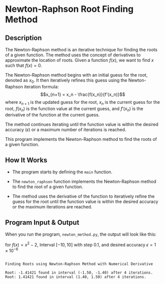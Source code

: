 # Newton-Raphson Root Finding Method

## Description

The Newton-Raphson method is an iterative technique for finding the roots of a given function. The method uses the concept of derivatives to approximate the location of roots. Given a function $f(x)$, we want to find $x$ such that $f(x)=0$.

The Newton-Raphson method begins with an initial guess for the root, denoted as $x_0$​. It then iteratively refines this guess using the Newton-Raphson iteration formula:
$$x_{n+1} = x_n - \frac{f(x_n)}{f'(x_n)}$$
where $x_{n+1}$ is the updated guess for the root, $x_{n}$ is the current guess for the root, $f(x_n)$ is the function value at the current guess, and $f'(x_n)$ is the derivative of the function at the current guess.

The method continues iterating until the function value is within the desired accuracy ($\epsilon$) or a maximum number of iterations is reached.

This program implements the Newton-Raphson method to find the roots of a given function.

## How It Works

- The program starts by defining the `main` function.

- The `newton_raphson` function implements the Newton-Raphson method to find the root of a given function.

- The method uses the derivative of the function to iteratively refine the guess for the root until the function value is within the desired accuracy or the maximum iterations are reached.

## Program Input & Output

When you run the program, `newton_method.py`, the output will look like this:

for $f(x) = x^2 - 2$, Interval $[-10, 10]$ with step $0.1$, and desired accuracy $\epsilon = 1 \times 10^{-6}$

```

Finding Roots using Newton-Raphson Method with Numerical Derivative

Root: -1.41421 found in interval (-1.50, -1.40) after 4 iterations.
Root: 1.41421 found in interval (1.40, 1.50) after 4 iterations.
```